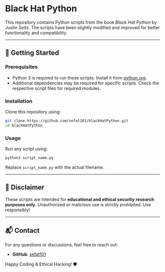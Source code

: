 # Black Hat Python

This repository contains Python scripts from the book *Black Hat Python* by Justin Seitz. The scripts have been slightly modified and improved for better functionality and compatibility.

---

## 🚀 Getting Started

### Prerequisites

- Python 3 is required to run these scripts. Install it from [python.org](https://www.python.org/).
- Additional dependencies may be required for specific scripts. Check the respective script files for required modules.

### Installation

Clone this repository using:

```bash
git clone https://github.com/sefat101/blackHatPython.git
cd blackHatPython
```

### Usage

Run any script using:

```bash
python3 script_name.py
```

Replace `script_name.py` with the actual filename.

---

## 📌 Disclaimer

These scripts are intended for **educational and ethical security research purposes only**. Unauthorized or malicious use is strictly prohibited. Use responsibly!

---

## 📬 Contact

For any questions or discussions, feel free to reach out:

- **GitHub**: [sefat101](https://github.com/sefat101)

Happy Coding & Ethical Hacking! 🛡️
